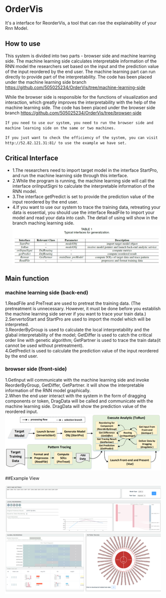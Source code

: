 # OrderVis
It's a interface for ReorderVis, a tool that can rise the explainability of your Rnn Model.


## How to use
This system is divided into two parts - browser side and machine learning side. The machine learning side calculates interpretable information of the RNN model the researchers set based on the input and the prediction value of the input reordered by the end user. The machine learning part can run directly to provide part of the interpretability. The code has been placed under the machine learning side branch https://github.com/505025234/OrderVis/tree/machine-learning-side


While the browser side is responsible for the functions of visualization and interaction, which greatly improves the interpretability with the help of the machine learning side. 
The code has been placed under the browser side branch https://github.com/505025234/OrderVis/tree/browser-side



  `If you need to use our system, you need to run the browser side and machine learning side on the same or two machines.` 

  `If you just want to check the efficiency of the system, you can visit http://52.82.121.31:81/ to use the example we have set.`


## Critical Interface
  - 1.The researchers need to import target model in the interface StartPro, and run the machine learning side through this interface.  
  - 2.While the program is running, the machine learning side will call the interface oriInputSigni to calculate the interpretable information of the RNN model.  
  - 3.The interface getPredict is set to provide the prediction value of the input reordered by the end user.  
  - 4.If you want to use our system to trace the training data, retreating your data is essential, you should use the interface ReadFile to import your model and read your data into cash. The detail of using will show in the branch maching learning side.  
![image](https://github.com/505025234/OrderVis/blob/main/interFace.png)

## Main function
### machine learning side (back-end)
1.ReadFile and PreTreat are used to pretreat the training data. (The pretreatment is unnecessary. However, it must be done before you establish the machine learning side server if you want to trace your train data.)  
2.ServertoStart and StartPro are used to import the model which will be interpreted.  
3.ReorderByGroup is used to calculate the local interpretability and the glabal interpretability of the model; GetDiffer is used to catch the critical order line with genetic algorithm; GetPartner is used to trace the train data(it cannot be used without pretreatment).  
4.GetPredict is used to calculate the prediction value of the input reordered by the end user.  
### browser side (front-side)
1.GetInput will communicate with the machine learning side and invoke ReorderByGroup, GetDiffer, GetPartner. it will show the interpretable information of the RNN model graphically.  
2.When the end user interact with the system in the form of dragging components or token, DragData will be called and communicate with the machine learning side. DragData will show the prediction value of the reordered input.  
![image](https://github.com/505025234/OrderVis/blob/main/generalizationProcedure.png)

##Example View

![image](https://github.com/505025234/OrderVis/blob/main/localhost_8080_.png)
